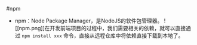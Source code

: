 #npm
- npm：Node Package Manager，是NodeJS的软件包管理器。
![[npm.png]]在开发前端项目的过程中，我们需要相关的依赖，就可以直接通过 `npm install xxx` 命令，直接从远程仓库中将依赖直接下载到本地了。